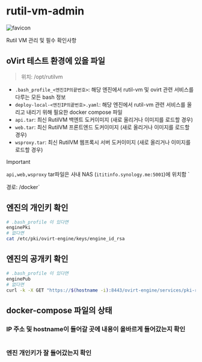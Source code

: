 # rutil-vm-admin

![favicon](../front/favicon.ico)
  
Rutil VM 관리 및 필수 확인사항

## oVirt 테스트 환경에 있을 파일

> 위치: /opt/rutilvm

- `.bash_profile_<엔진IP의끝번호>`: 해당 엔진에서 rutil-vm 및 ovirt 관련 서비스를 다루는 모든 bash 정보
- `deploy-local-<엔진IP의끝번호>.yaml`: 해당 엔진에서 rutil-vm 관련 서비스를 올리고 내리기 위해 필요한 docker compose 파일
- `api.tar`: 최신 RutilVM 백엔트 도커이미지 (새로 올리거나 이미지를 로드할 경우)
- `web.tar`: 최신 RutilVM 프론트엔드 도커이미지 (새로 올리거나 이미지를 로드할 경우)
- `wsproxy.tar`: 최신 RutilVM 웹프록시 서버 도커이미지 (새로 올리거나 이미지를 로드할 경우)

> [!IMPORTANT] 
> 
> `api,web,wsproxy` tar파일은 사내 NAS (`ititinfo.synology.me:5001`)에 위치함 `
>
> 경로: /docker`
> 

## 엔진의 개인키 확인

```sh
# .bash_profile 이 있다면
enginePki
# 없다면
cat /etc/pki/ovirt-engine/keys/engine_id_rsa
```

## 엔진의 공개키 확인

```sh
# .bash_profile 이 있다면
enginePub
# 없다면
curl -k -X GET "https://$(hostname -i):8443/ovirt-engine/services/pki-resource?resource=engine-certificate&format=OPENSSH-PUBKEY" 
```

## docker-compose 파일의 상태

### IP 주소 및 hostname이 들어갈 곳에 내용이 올바르게 들어갔는지 확인

```yaml
```

### 엔진 개인키가 잘 들어갔는지 확인

```yaml
```




